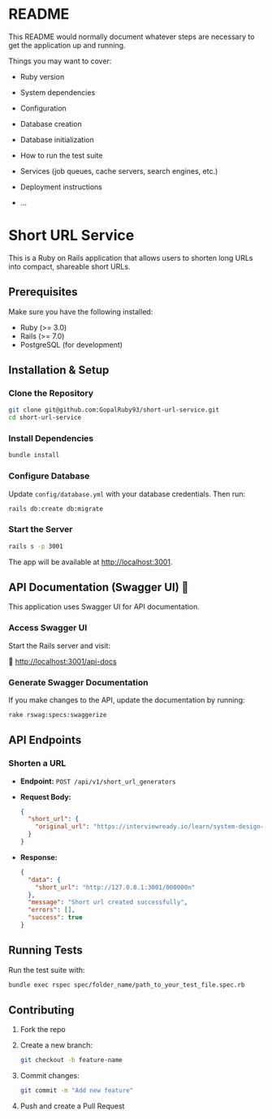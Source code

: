 # README

This README would normally document whatever steps are necessary to get the
application up and running.

Things you may want to cover:

* Ruby version

* System dependencies

* Configuration

* Database creation

* Database initialization

* How to run the test suite

* Services (job queues, cache servers, search engines, etc.)

* Deployment instructions

* ...
# Short URL Service

This is a Ruby on Rails application that allows users to shorten long URLs into compact, shareable short URLs.

## Prerequisites

Make sure you have the following installed:

- Ruby (>= 3.0)
- Rails (>= 7.0)
- PostgreSQL (for development)

## Installation & Setup

### Clone the Repository

```sh
git clone git@github.com:GopalRuby93/short-url-service.git
cd short-url-service
```

### Install Dependencies

```sh
bundle install
```

### Configure Database

Update `config/database.yml` with your database credentials. Then run:

```sh
rails db:create db:migrate
```

### Start the Server

```sh
rails s -p 3001
```

The app will be available at [http://localhost:3001](http://localhost:3001).

## API Documentation (Swagger UI) 📜

This application uses Swagger UI for API documentation.

### Access Swagger UI

Start the Rails server and visit:

🔗 [http://localhost:3001/api-docs](http://localhost:3001/api-docs)

### Generate Swagger Documentation

If you make changes to the API, update the documentation by running:

```sh
rake rswag:specs:swaggerize
```

## API Endpoints

### Shorten a URL

- **Endpoint:** `POST /api/v1/short_url_generators`
- **Request Body:**

  ```json
  {
    "short_url": {
      "original_url": "https://interviewready.io/learn/system-design-course/zoom_meets/nov-2024-system-design-of-chatgpt"
    }
  }
  ```

- **Response:**

  ```json
  {
    "data": {
      "short_url": "http://127.0.0.1:3001/000000n"
    },
    "message": "Short url created successfully",
    "errors": [],
    "success": true
  }
  ```

## Running Tests

Run the test suite with:

```sh
bundle exec rspec spec/folder_name/path_to_your_test_file.spec.rb
```

## Contributing

1. Fork the repo
2. Create a new branch:

   ```sh
   git checkout -b feature-name
   ```

3. Commit changes:

   ```sh
   git commit -m "Add new feature"
   ```

4. Push and create a Pull Request
